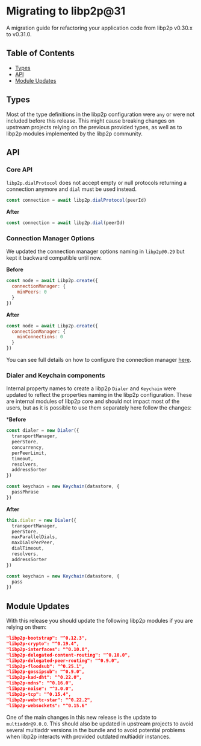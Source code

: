 <!--Specify versions for migration below-->
# Migrating to libp2p@31

A migration guide for refactoring your application code from libp2p v0.30.x to v0.31.0.

## Table of Contents

- [Types](#types)
- [API](#api)
- [Module Updates](#module-updates)

## Types

Most of the type definitions in the libp2p configuration were `any` or were not included before this release. This might cause breaking changes on upstream projects relying on the previous provided types, as well as to libp2p modules implemented by the libp2p community.

## API

### Core API

`libp2p.dialProtocol` does not accept empty or null protocols returning a connection anymore and `dial` must be used instead.

```js
const connection = await libp2p.dialProtocol(peerId)
```

**After**

```js
const connection = await libp2p.dial(peerId)
```

### Connection Manager Options

We updated the connection manager options naming in `libp2p@0.29` but kept it backward compatible until now.

**Before**

```js
const node = await Libp2p.create({
  connectionManager: {
    minPeers: 0
  }
})
```

**After**

```js
const node = await Libp2p.create({
  connectionManager: {
    minConnections: 0
  }
})
```

You can see full details on how to configure the connection manager [here](https://github.com/libp2p/js-libp2p/blob/master/doc/CONFIGURATION.md#configuring-connection-manager).

### Dialer and Keychain components

Internal property names to create a libp2p `Dialer` and `Keychain` were updated to reflect the properties naming in the libp2p configuration. These are internal modules of libp2p core and should not impact most of the users, but as it is possible to use them separately here follow the changes:

***Before**

```js
const dialer = new Dialer({
  transportManager,
  peerStore,
  concurrency,
  perPeerLimit,
  timeout,
  resolvers,
  addressSorter
})

const keychain = new Keychain(datastore, {
  passPhrase
})
```

**After**

```js
this.dialer = new Dialer({
  transportManager,
  peerStore,
  maxParallelDials,
  maxDialsPerPeer,
  dialTimeout,
  resolvers,
  addressSorter
})

const keychain = new Keychain(datastore, {
  pass
})
```

## Module Updates

With this release you should update the following libp2p modules if you are relying on them:

<!--Specify module versions in JSON for migration below.
It's recommended to check package.json changes for this:
`git diff <release> <prev> -- package.json`
-->

```json
"libp2p-bootstrap": "^0.12.3",
"libp2p-crypto": "^0.19.4",
"libp2p-interfaces": "^0.10.0",
"libp2p-delegated-content-routing": "^0.10.0",
"libp2p-delegated-peer-routing": "^0.9.0",
"libp2p-floodsub": "^0.25.1",
"libp2p-gossipsub": "^0.9.0",
"libp2p-kad-dht": "^0.22.0",
"libp2p-mdns": "^0.16.0",
"libp2p-noise": "^3.0.0",
"libp2p-tcp": "^0.15.4",
"libp2p-webrtc-star": "^0.22.2",
"libp2p-websockets": "^0.15.6"
```

One of the main changes in this new release is the update to `multiaddr@9.0.0`. This should also be updated in upstream projects to avoid several multiaddr versions in the bundle and to avoid potential problems when libp2p interacts with provided outdated multiaddr instances.
